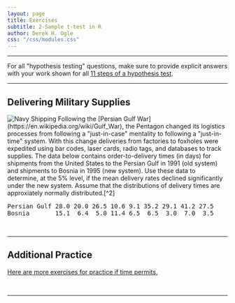 ```yaml
---
layout: page
title: Exercises
subtitle: 2-Sample t-test in R
author: Derek H. Ogle
css: "/css/modules.css"
---
```


----

<div class="alert alert-success">For all "hypothesis testing" questions, make sure to provide explicit answers with your work shown for all <a href="../11-steps">11 steps of a hypothesis test</a>.
</div>

----

## Delivering Military Supplies
<img src="http://derekogle.com/NCMTH107/modules/CE/zimgs/navy-shipping.jpg" alt="Navy Shipping" class="img-right">
Following the [Persian Gulf War](https://en.wikipedia.org/wiki/Gulf_War), the Pentagon changed its logistics processes from following a "just-in-case" mentality to following a "just-in-time" system. With this change deliveries from factories to foxholes were expedited using bar codes, laser cards, radio tags, and databases to track supplies. The data below contains order-to-delivery times (in days) for shipments from the United States to the Persian Gulf in 1991 (old system) and shipments to Bosnia in 1995 (new system). Use these data to determine, at the 5% level, if the mean delivery rates declined significantly under the new system. Assume that the distributions of delivery times are approxiately normally distributed.[^2]

<pre>
Persian Gulf 28.0 20.0 26.5 10.6 9.1 35.2 29.1 41.2 27.5
Bosnia       15.1  6.4  5.0 11.4 6.5  6.5  3.0  7.0  3.5
</pre>

&nbsp;

----

## Additional Practice

[Here are more exercises for practice if time permits.](Rt2_CE2)

&nbsp;

----

[^2]: This questions was adapted from [Emden (2008) Statistics for Terrified Biologists](http://www.wiley.com/WileyCDA/WileyTitle/productCd-1405149566.html)
